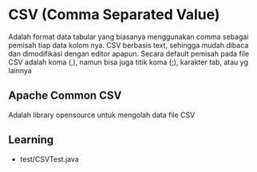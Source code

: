 # CSV (Comma Separated Value)
Adalah format data tabular yang biasanya menggunakan comma sebagai pemisah tiap data kolom nya.
CSV berbasis text, sehingga mudah dibaca dan dimodifikasi dengan editor apapun.
Secara default pemisah pada file CSV adalah koma (,), namun bisa juga titik koma (;), karakter tab, atau yg lainnya

## Apache Common CSV
Adalah library opensource untuk mengolah data file CSV

## Learning
- test/CSVTest.java